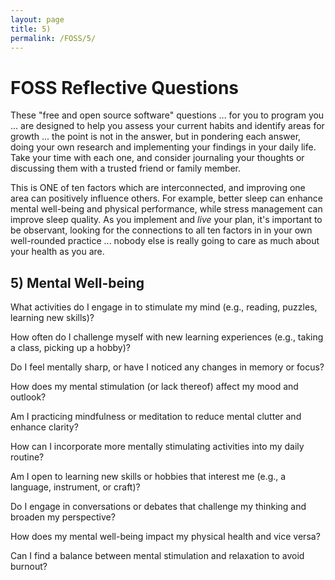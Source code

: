 ```yaml
---
layout: page
title: 5)
permalink: /FOSS/5/
---
```


# FOSS Reflective Questions
These "free and open source software" questions ... for you to program you ... are designed to help you assess your current habits and identify areas for growth ... the point is not in the answer, but in pondering each answer, doing your own research and implementing your findings in your daily life. Take your time with each one, and consider journaling your thoughts or discussing them with a trusted friend or family member.

This is ONE of ten factors which are interconnected, and improving one area can positively influence others. For example, better sleep can enhance mental well-being and physical performance, while stress management can improve sleep quality. As you implement and *live* your plan, it's important to be observant, looking for the connections to all ten factors in in your own well-rounded practice ... nobody else is really going to care as much about your health as you are.

## 5) Mental Well-being

What activities do I engage in to stimulate my mind (e.g., reading, puzzles, learning new skills)?

How often do I challenge myself with new learning experiences (e.g., taking a class, picking up a hobby)?

Do I feel mentally sharp, or have I noticed any changes in memory or focus?

How does my mental stimulation (or lack thereof) affect my mood and outlook?

Am I practicing mindfulness or meditation to reduce mental clutter and enhance clarity?

How can I incorporate more mentally stimulating activities into my daily routine?

Am I open to learning new skills or hobbies that interest me (e.g., a language, instrument, or craft)?

Do I engage in conversations or debates that challenge my thinking and broaden my perspective?

How does my mental well-being impact my physical health and vice versa?

Can I find a balance between mental stimulation and relaxation to avoid burnout?
